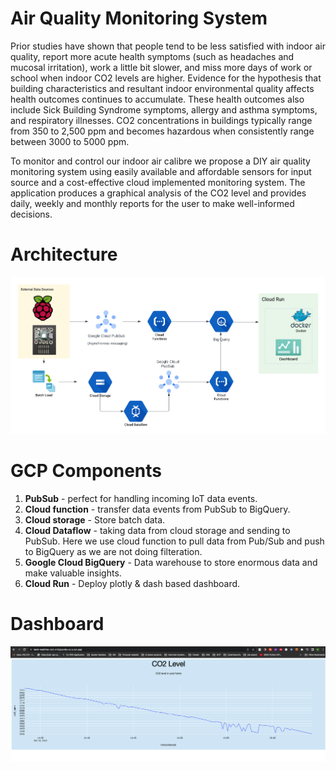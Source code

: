# Air Quality Monitoring System

Prior studies have shown that people tend to be less satisfied with indoor air quality, report more acute health symptoms (such as headaches and mucosal irritation), work a little bit slower, and miss more days of work or school when indoor CO2 levels are higher. Evidence for the hypothesis that building characteristics and resultant indoor environmental quality affects health outcomes continues to accumulate. These health outcomes also include Sick Building Syndrome symptoms, allergy and asthma symptoms, and respiratory illnesses. CO2 concentrations in buildings typically range from 350 to 2,500 ppm and becomes hazardous when consistently range between 3000 to 5000 ppm.

To monitor and control our indoor air calibre we propose a DIY air quality monitoring system using easily available and affordable sensors for input source and a cost-effective cloud implemented monitoring system. The application produces a graphical analysis of the CO2 level and provides daily, weekly and monthly reports for the user to make well-informed decisions.

# Architecture

![Alt text](/images/architecture.png?raw=true)

# GCP Components
1.  __PubSub__ - perfect for handling incoming IoT data events.
2.  __Cloud function__ - transfer data events from PubSub to BigQuery.
3.  __Cloud storage__ - Store batch data.
4.  __Cloud Dataflow__ - taking data from cloud storage and sending to PubSub. Here we use cloud function to pull data from Pub/Sub and push to BigQuery as we are not doing filteration.
5.  __Google Cloud BigQuery__ - Data warehouse to store enormous data and make valuable insights.
6.  __Cloud Run__ - Deploy plotly & dash based dashboard.

# Dashboard

![Alt text](/images/dashboard.png?raw=true)

